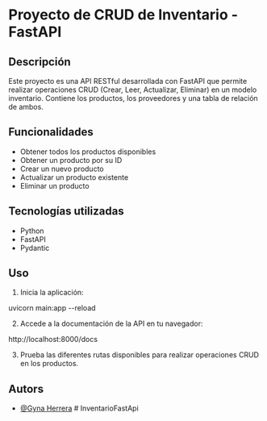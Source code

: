 # Proyecto de CRUD de Inventario - FastAPI

## Descripción

Este proyecto es una API RESTful desarrollada con FastAPI que permite realizar operaciones CRUD (Crear, Leer, Actualizar, Eliminar) en un modelo inventario. Contiene los productos, los proveedores y una tabla de relación de ambos. 

## Funcionalidades

- Obtener todos los productos disponibles
- Obtener un producto por su ID
- Crear un nuevo producto
- Actualizar un producto existente
- Eliminar un producto

## Tecnologías utilizadas

- Python
- FastAPI
- Pydantic

## Uso

1. Inicia la aplicación:

uvicorn main:app --reload


2. Accede a la documentación de la API en tu navegador:

http://localhost:8000/docs


3. Prueba las diferentes rutas disponibles para realizar operaciones CRUD en los productos.


## Autors

- [@Gyna Herrera](https://github.com/Gyna0206) # InventarioFastApi
